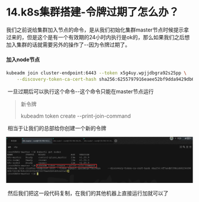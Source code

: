 # 14.k8s集群搭建-令牌过期了怎么办？



​	我们之前说给集群加入节点的命令，是从我们初始化集群master节点时候提示拿过来的，但是这个是有一个有效期的24小时内执行是ok的，那么如果我们之后想加入集群的话就需要另外的操作了--因为令牌过期了。





#### 加入node节点

```bash
kubeadm join cluster-endpoint:6443 --token x5g4uy.wpjjdbgra92s25pp \
	--discovery-token-ca-cert-hash sha256:6255797916eaee52bf9dda9429db616fcd828436708345a308f4b917d3457a22
```





​	一旦过期后可以执行这个命令--这个命令只能在master节点运行

> 新令牌
>
> kubeadm token create --print-join-command



​	相当于让我们的总部给你创建一个新的令牌

![1650618580052](../../.vuepress/public/images/1650618580052.png)

​	然后我们把这一段代码复制，在我们的其他机器上直接运行加就可以了





























































